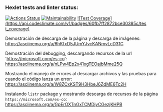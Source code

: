 ### Hexlet tests and linter status:
[![Actions Status](https://github.com/SebastianAguilar12/fullstack-javascript-project-138/actions/workflows/hexlet-check.yml/badge.svg)](https://github.com/SebastianAguilar12/fullstack-javascript-project-138/actions)
[![Maintainability](https://api.codeclimate.com/v1/badges/60fb7ff2872bce30385c/maintainability)](https://codeclimate.com/github/SebastianAguilar12/fullstack-javascript-project-138/maintainability)
[![Test Coverage](https://api.codeclimate.com/v1/badges/60fb7ff2872bce30385c/tes t_coverage)](https://codeclimate.com/github/SebastianAguilar12/fullstack-javascript-project-138/test_coverage)

Demostración de descarga de la página y descarga de imágenes: https://asciinema.org/a/6hKfxD5JUmYJvcKANmvLcD31C

Demostración del debugging, descargando recursos de la url 'https://microsoft.com/es-co': https://asciinema.org/a/nLPw4Ep2x41xgTEOajbMme25Q

Mostrando el manejo de errores al descargar archivos y las pruebas para cuando el código lanza un error: https://asciinema.org/a/W8ZCxKST9H3HbeJ6ZdME6Tc2H

Instalando `listr` package y mostrando descarga de recursos de la página `https://microsoft.com/es-co`: https://asciinema.org/a/GpErOXTnGxTCMDjvCGezjKHPB 